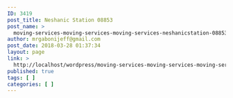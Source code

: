 ```yaml
---
ID: 3419
post_title: Neshanic Station 08853
post_name: >
  moving-services-moving-services-moving-services-neshanicstation-08853
author: mrgabonijeff@gmail.com
post_date: 2018-03-28 01:37:34
layout: page
link: >
  http://localhost/wordpress/moving-services-moving-services-moving-services-neshanicstation-08853/
published: true
tags: [ ]
categories: [ ]
---
```


